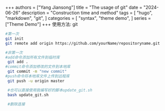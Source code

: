 +++
authors = ["Yang Jiansong"]
title = "The usage of git"
date = "2024-06-26"
description = "Construction time and method"
tags = [
    "hugo",
    "markdown",
    "git",
]
categories = [
    "syntax",
    "theme demo",
]
series = ["Theme Demo"]
+++
使用方法: git

```bash
#第一次
git init
git remote add origin https://github.com/yourName/repositoryname.git

#非第一次
#add命令添加所有文件到临时库
 git add .
#commit命令添加修改的文件到本地库
 git commit -m "new commit"
#push命令将本地库文件上传到远程库
 git push -u origin master

 #也可以直接使用我编写好的脚本update_git.sh
 bash update_git.sh

 #删除连接
 ```